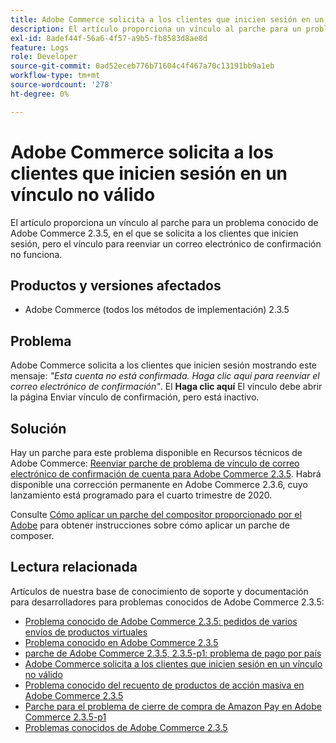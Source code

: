 ```yaml
---
title: Adobe Commerce solicita a los clientes que inicien sesión en un vínculo no válido
description: El artículo proporciona un vínculo al parche para un problema conocido de Adobe Commerce 2.3.5, en el que se solicita a los clientes que inicien sesión, pero el vínculo para reenviar un correo electrónico de confirmación no funciona.
exl-id: 8adef44f-56a6-4f57-a9b5-fb8583d8ae8d
feature: Logs
role: Developer
source-git-commit: 0ad52eceb776b71604c4f467a70c13191bb9a1eb
workflow-type: tm+mt
source-wordcount: '278'
ht-degree: 0%

---
```


# Adobe Commerce solicita a los clientes que inicien sesión en un vínculo no válido

El artículo proporciona un vínculo al parche para un problema conocido de Adobe Commerce 2.3.5, en el que se solicita a los clientes que inicien sesión, pero el vínculo para reenviar un correo electrónico de confirmación no funciona.

## Productos y versiones afectados

* Adobe Commerce (todos los métodos de implementación) 2.3.5

## Problema

Adobe Commerce solicita a los clientes que inicien sesión mostrando este mensaje: *&quot;Esta cuenta no está confirmada. Haga clic aquí para reenviar el correo electrónico de confirmación&quot;*. El **Haga clic aquí** El vínculo debe abrir la página Enviar vínculo de confirmación, pero está inactivo.

## Solución

Hay un parche para este problema disponible en Recursos técnicos de Adobe Commerce: [Reenviar parche de problema de vínculo de correo electrónico de confirmación de cuenta para Adobe Commerce 2.3.5](https://magento.com/tech-resources/download?_ga=2.193540264.409362045.1590506265-807369446.1578680711#download2368). Habrá disponible una corrección permanente en Adobe Commerce 2.3.6, cuyo lanzamiento está programado para el cuarto trimestre de 2020.

Consulte [Cómo aplicar un parche del compositor proporcionado por el Adobe](/help/how-to/general/how-to-apply-a-composer-patch-provided-by-magento.md) para obtener instrucciones sobre cómo aplicar un parche de composer.

## Lectura relacionada

Artículos de nuestra base de conocimiento de soporte y documentación para desarrolladores para problemas conocidos de Adobe Commerce 2.3.5:

* [Problema conocido de Adobe Commerce 2.3.5: pedidos de varios envíos de productos virtuales](/help/troubleshooting/miscellaneous/magento-2-3-5-known-issue-virtual-product-multi-ship-orders.md)
* [Problema conocido en Adobe Commerce 2.3.5](/help/troubleshooting/storefront/product-comparison-known-issue-in-magento-2-3-5.md)
* [parche de Adobe Commerce 2.3.5, 2.3.5-p1: problema de pago por país](/help/troubleshooting/known-issues-patches-attached/magento-2-3-5-2-3-5-p1-patch-country-payment-issue.md)
* [Adobe Commerce solicita a los clientes que inicien sesión en un vínculo no válido](/help/troubleshooting/known-issues-patches-attached/magento-prompts-customers-log-in-invalid-link.md)
* [Problema conocido del recuento de productos de acción masiva en Adobe Commerce 2.3.5](/help/troubleshooting/miscellaneous/bulk-action-product-count-known-issue-in-magento-2-3-5.md)
* [Parche para el problema de cierre de compra de Amazon Pay en Adobe Commerce 2.3.5-p1](/help/troubleshooting/payments/patch-for-amazon-pay-checkout-issue-in-magento-2-3-5-p1.md)
* [Problemas conocidos de Adobe Commerce 2.3.5](https://devdocs.magento.com/guides/v2.3/release-notes/release-notes-2-3-5-commerce.html#known-issues)
